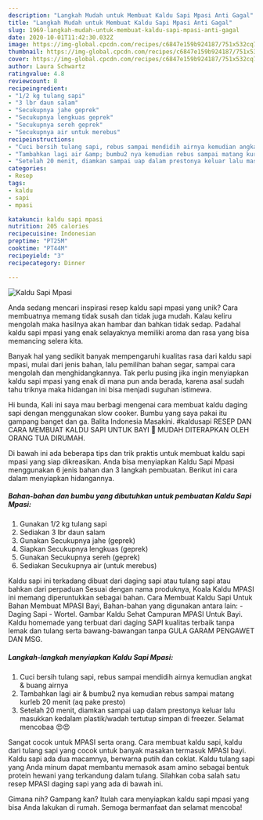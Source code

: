 ```yaml
---
description: "Langkah Mudah untuk Membuat Kaldu Sapi Mpasi Anti Gagal"
title: "Langkah Mudah untuk Membuat Kaldu Sapi Mpasi Anti Gagal"
slug: 1969-langkah-mudah-untuk-membuat-kaldu-sapi-mpasi-anti-gagal
date: 2020-10-01T11:42:30.032Z
image: https://img-global.cpcdn.com/recipes/c6847e159b924187/751x532cq70/kaldu-sapi-mpasi-foto-resep-utama.jpg
thumbnail: https://img-global.cpcdn.com/recipes/c6847e159b924187/751x532cq70/kaldu-sapi-mpasi-foto-resep-utama.jpg
cover: https://img-global.cpcdn.com/recipes/c6847e159b924187/751x532cq70/kaldu-sapi-mpasi-foto-resep-utama.jpg
author: Laura Schwartz
ratingvalue: 4.8
reviewcount: 8
recipeingredient:
- "1/2 kg tulang sapi"
- "3 lbr daun salam"
- "Secukupnya jahe geprek"
- "Secukupnya lengkuas geprek"
- "Secukupnya sereh geprek"
- "Secukupnya air untuk merebus"
recipeinstructions:
- "Cuci bersih tulang sapi, rebus sampai mendidih airnya kemudian angkat &amp; buang airnya"
- "Tambahkan lagi air &amp; bumbu2 nya kemudian rebus sampai matang kurleb 20 menit (aq pake presto)"
- "Setelah 20 menit, diamkan sampai uap dalam prestonya keluar lalu masukkan kedalam plastik/wadah tertutup simpan di freezer. Selamat mencobaa 😍😍"
categories:
- Resep
tags:
- kaldu
- sapi
- mpasi

katakunci: kaldu sapi mpasi 
nutrition: 205 calories
recipecuisine: Indonesian
preptime: "PT25M"
cooktime: "PT44M"
recipeyield: "3"
recipecategory: Dinner

---
```



![Kaldu Sapi Mpasi](https://img-global.cpcdn.com/recipes/c6847e159b924187/751x532cq70/kaldu-sapi-mpasi-foto-resep-utama.jpg)

Anda sedang mencari inspirasi resep kaldu sapi mpasi yang unik? Cara membuatnya memang tidak susah dan tidak juga mudah. Kalau keliru mengolah maka hasilnya akan hambar dan bahkan tidak sedap. Padahal kaldu sapi mpasi yang enak selayaknya memiliki aroma dan rasa yang bisa memancing selera kita.

Banyak hal yang sedikit banyak mempengaruhi kualitas rasa dari kaldu sapi mpasi, mulai dari jenis bahan, lalu pemilihan bahan segar, sampai cara mengolah dan menghidangkannya. Tak perlu pusing jika ingin menyiapkan kaldu sapi mpasi yang enak di mana pun anda berada, karena asal sudah tahu triknya maka hidangan ini bisa menjadi suguhan istimewa.

Hi bunda, Kali ini saya mau berbagi mengenai cara membuat kaldu daging sapi dengan menggunakan slow cooker. Bumbu yang saya pakai itu gampang banget dan ga. Balita Indonesia Masakini. #kaldusapi RESEP DAN CARA MEMBUAT KALDU SAPI UNTUK BAYI 💖 MUDAH DITERAPKAN OLEH ORANG TUA DIRUMAH.


Di bawah ini ada beberapa tips dan trik praktis untuk membuat kaldu sapi mpasi yang siap dikreasikan. Anda bisa menyiapkan Kaldu Sapi Mpasi menggunakan 6 jenis bahan dan 3 langkah pembuatan. Berikut ini cara dalam menyiapkan hidangannya.

<!--inarticleads1-->

##### Bahan-bahan dan bumbu yang dibutuhkan untuk pembuatan Kaldu Sapi Mpasi:

1. Gunakan 1/2 kg tulang sapi
1. Sediakan 3 lbr daun salam
1. Gunakan Secukupnya jahe (geprek)
1. Siapkan Secukupnya lengkuas (geprek)
1. Gunakan Secukupnya sereh (geprek)
1. Sediakan Secukupnya air (untuk merebus)


Kaldu sapi ini terkadang dibuat dari daging sapi atau tulang sapi atau bahkan dari perpaduan Sesuai dengan nama produknya, Koala Kaldu MPASI ini memang diperuntukkan sebagai bahan. Cara Membuat Kaldu Sapi Untuk Bahan Membuat MPASI Bayi, Bahan-bahan yang digunakan antara lain: - Daging Sapi - Wortel. Gambar Kaldu Sehat Campuran MPASI Untuk Bayi. Kaldu homemade yang terbuat dari daging SAPI kualitas terbaik tanpa lemak dan tulang serta bawang-bawangan tanpa GULA GARAM PENGAWET DAN MSG. 

<!--inarticleads2-->

##### Langkah-langkah menyiapkan Kaldu Sapi Mpasi:

1. Cuci bersih tulang sapi, rebus sampai mendidih airnya kemudian angkat &amp; buang airnya
1. Tambahkan lagi air &amp; bumbu2 nya kemudian rebus sampai matang kurleb 20 menit (aq pake presto)
1. Setelah 20 menit, diamkan sampai uap dalam prestonya keluar lalu masukkan kedalam plastik/wadah tertutup simpan di freezer. Selamat mencobaa 😍😍


Sangat cocok untuk MPASI serta orang. Cara membuat kaldu sapi, kaldu dari tulang sapi yang cocok untuk banyak masakan termasuk MPASI bayi. Kaldu sapi ada dua macamnya, berwarna putih dan coklat. Kaldu tulang sapi yang Anda minum dapat membantu memasok asam amino sebagai bentuk protein hewani yang terkandung dalam tulang. Silahkan coba salah satu resep MPASI daging sapi yang ada di bawah ini. 

Gimana nih? Gampang kan? Itulah cara menyiapkan kaldu sapi mpasi yang bisa Anda lakukan di rumah. Semoga bermanfaat dan selamat mencoba!
